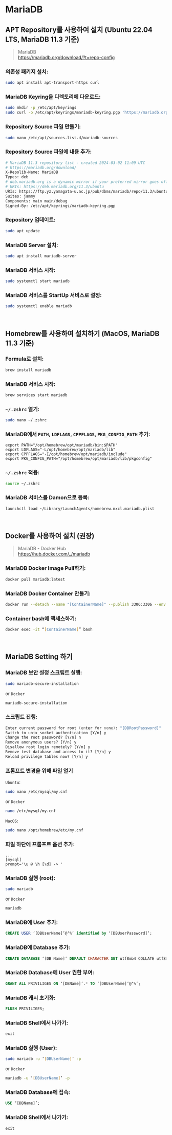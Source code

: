 # MariaDB

## APT Repository를 사용하여 설치 (Ubuntu 22.04 LTS, MariaDB 11.3 기준)

> MariaDB
> <br> https://mariadb.org/download/?t=repo-config

### 의존성 패키지 설치:

```zsh
sudo apt install apt-transport-https curl
```

### MariaDB Keyring을 디렉토리에 다운로드:

```zsh
sudo mkdir -p /etc/apt/keyrings
sudo curl -o /etc/apt/keyrings/mariadb-keyring.pgp 'https://mariadb.org/mariadb_release_signing_key.pgp'
```

### Repository Source 파일 만들기:

```zsh
sudo nano /etc/apt/sources.list.d/mariadb-sources
```

### Repository Source 파일에 내용 추가:

```zsh
# MariaDB 11.3 repository list - created 2024-03-02 11:09 UTC
# https://mariadb.org/download/
X-Repolib-Name: MariaDB
Types: deb
# deb.mariadb.org is a dynamic mirror if your preferred mirror goes offline. See https://mariadb.org/mirrorbits/ for details.
# URIs: https://deb.mariadb.org/11.3/ubuntu
URIs: https://ftp.yz.yamagata-u.ac.jp/pub/dbms/mariadb/repo/11.3/ubuntu
Suites: jammy
Components: main main/debug
Signed-By: /etc/apt/keyrings/mariadb-keyring.pgp
```

### Repository 업데이트:

```zsh
sudo apt update
```

### MariaDB Server 설치:

```zsh
sudo apt install mariadb-server
```

### MariaDB 서비스 시작:

```zsh
sudo systemctl start mariadb
```

### MariaDB 서비스를 StartUp 서비스로 설정:

```zsh
sudo systemctl enable mariadb
```

<br>

## Homebrew를 사용하여 설치하기 (MacOS, MariaDB 11.3 기준)

### Formula로 설치:

```zsh
brew install mariadb
```

### MariaDB 서비스 시작:

```zsh
brew services start mariadb
```

### `~/.zshrc` 열기:

```zsh
sudo nano ~/.zshrc
```

### MariaDB에서 `PATH`, `LDFLAGS`, `CPPFLAGS`, `PKG_CONFIG_PATH` 추가:

```nano
export PATH="/opt/homebrew/opt/mariadb/bin:$PATH"
export LDFLAGS="-L/opt/homebrew/opt/mariadb/lib"
export CPPFLAGS="-I/opt/homebrew/opt/mariadb/include"
export PKG_CONFIG_PATH="/opt/homebrew/opt/mariadb/lib/pkgconfig"
```

### `~/.zshrc` 적용:

```zsh
source ~/.zshrc
```

### MariaDB 서비스를 Damon으로 등록:

```zsh
launchctl load ~/Library/LaunchAgents/homebrew.mxcl.mariadb.plist
```

<br>

## Docker를 사용하여 설치 (권장)

> MariaDB - Docker Hub
> <br> https://hub.docker.com/_/mariadb

### MariaDB Docker Image Pull하기:

```zsh
docker pull mariadb:latest
```

### MariaDB Docker Container 만들기:

```zsh
docker run --detach --name "[ContainerName]" --publish 3306:3306 --env MARIADB_ROOT_PASSWORD="[DBRootPassword]" mariadb:latest
```

### Container bash에 액세스하기:

```zsh
docker exec -it “[ContainerName]” bash
```

<br>

## MariaDB Setting 하기

### MariaDB 보안 설정 스크립트 실행:

```zsh
sudo mariadb-secure-installation
```

or `Docker`

```zsh
mariadb-secure-installation
```

### 스크립트 진행:

```zsh
Enter current password for root (enter for none): "[DBRootPassword]"
Switch to unix_socket authentication [Y/n] y
Change the root password? [Y/n] n
Remove anonymous users? [Y/n] y
Disallow root login remotely? [Y/n] y
Remove test database and access to it? [Y/n] y
Reload privilege tables now? [Y/n] y
```

### 프롬프트 변경을 위해 파일 열기

`Ubuntu`:

```zsh
sudo nano /etc/mysql/my.cnf
```

or `Docker`

```zsh
nano /etc/mysql/my.cnf
```

`MacOS`:

```zsh
sudo nano /opt/homebrew/etc/my.cnf
```

### 파일 하단에 프롬프트 옵션 추가:

```nano
...
[mysql]
prompt='\u @ \h [\d] -> '
```

### MariaDB 실행 (root):

```zsh
sudo mariadb
```

or `Docker`

```zsh
mariadb
```

### MariaDB에 User 추가:

```sql
CREATE USER ‘[DBUserName]’@‘%’ identified by ‘[DBUserPassword]’;
```

### MariaDB에 Database 추가:

```sql
CREATE DATABASE ‘[DB Name]’ DEFAULT CHARACTER SET utf8mb4 COLLATE utf8mb4_general_ci;
```

### MariaDB Database에 User 권한 부여:

```sql
GRANT ALL PRIVILIGES ON ‘[DBName]’.* TO ‘[DBUserName]’@‘%’;
```

### MariaDB 캐시 초기화:

```sql
FLUSH PRIVILIGES;
```

### MariaDB Shell에서 나가기:

```sql
exit
```

### MariaDB 실행 (User):

```zsh
sudo mariadb -u ‘[DBUserName]’ -p
```

or `Docker`

```zsh
mariadb -u ‘[DBUserName]’ -p
```

### MariaDB Database에 접속:

```sql
USE ‘[DBName]’;
```

### MariaDB Shell에서 나가기:

```sql
exit
```
